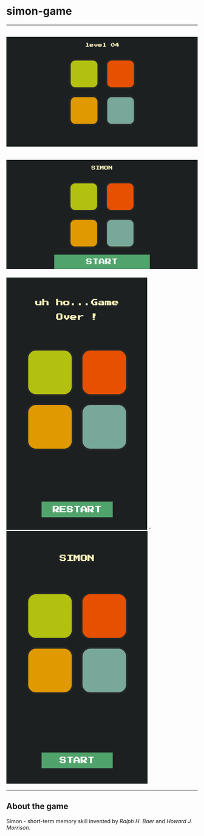 # simon-game 
--- 
![image desk](./images/1.png)
---
![image desk_](./images/2.png)
---
![image mobile](./images/3.png) - ![image mobile_](./images/4.png)


---


## About the game
Simon - short-term memory skill invented by _Ralph H. Baer_ and _Howard J. Morrison_.
